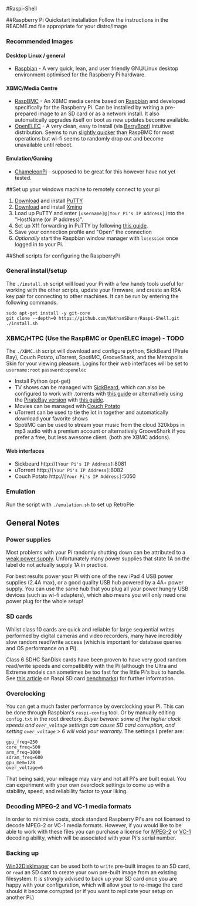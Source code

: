 #Raspi-Shell

##Raspberry Pi Quickstart installation
Follow the instructions in the README.md file appropriate for your distro/image

### Recommended Images
#### Desktop Linux / general 
* [Raspbian](http://www.raspbian.org/) - A very quick, lean, and user friendly GNU/Linux desktop environment optimised for the Raspberry Pi hardware.

#### XBMC/Media Centre
* [RaspBMC](http://www.raspbmc.com/) - An XBMC media centre based on [Raspbian](http://www.raspbian.org/) and developed specifically for the Raspberry Pi. Can be installed by writing a pre-prepared image to an SD card or as a network install. It also automatically upgrades itself on boot as new updates become available. 
* [OpenELEC](http://openelec.tv/) - A very clean, easy to install (via [BerryBoot](http://www.berryterminal.com/doku.php/berryboot)) intuitive distribution. Seems to run [slightly quicker](http://www.youtube.com/watch?v=bYfU7v_FO6U) than RaspBMC for most operations but wi-fi seems to randomly drop out and become unavailable until reboot.

#### Emulation/Gaming
* [ChameleonPi](http://chameleon.enging.com/) - supposed to be great for this however have not yet tested.

##Set up your windows machine to remotely connect to your pi
1. [Download](http://the.earth.li/~sgtatham/putty/latest/x86/putty-0.62-installer.exe) and install [PuTTY](http://www.chiark.greenend.org.uk/~sgtatham/putty/)
2. [Download](http://sourceforge.net/projects/xming/files/latest/download) and install [Xming](http://www.straightrunning.com/XmingNotes/)
3. Load up PuTTY and enter `[username]@[Your Pi's IP Address]` into the "HostName (or IP address)".
4. Set up X11 forwarding in PuTTY by following [this guide](http://www.math.umn.edu/systems_guide/putty_xwin32.html).
5. Save your connection profile and "Open" the connection
6. *Optionally* start the Raspbian window manager with `lxsession` once logged in to your Pi.

##Shell scripts for configuring the RaspberryPi

### General install/setup
The `./install.sh` script will load your Pi with a few handy tools useful for working with the other scripts, update your firmware, and create an RSA key pair for connecting to other machines. It can be run by entering the following commands.

    sudo apt-get install -y git-core
    git clone --depth=0 https://github.com/NathanSDunn/Raspi-Shell.git
    ./install.sh

### XBMC/HTPC (Use the RaspBMC or OpenELEC image) - TODO
The `./XBMC.sh` script will download and configure python, SickBeard (Pirate Bay), Couch Potato, uTorrent, SpotiMC, GrooveShark, and the Metropolis Skin for your viewing pleasure. Logins for their web interfaces will be set to `username:root` `password:openelec`

* Install Python (apt-get)
* TV shows can be managed with [SickBeard](http://sickbeard.com/), which can also be configured to work with .torrents with [this guide](http://htpc.blogg.no/1319145977_sickbeared__torrents_.html) or alternatively  using the [PirateBay version](https://github.com/mr-orange/Sick-Beard) with [this guide](http://sickbeard.com/forums/viewtopic.php?f=9&t=6605).
* Movies can be managed with [Couch Potato](https://github.com/RuudBurger/CouchPotatoServer)
* uTorrent can be used to tie the lot in together and automatically download your favorite shows
* SpotiMC can be used to stream your music from the cloud 320kbps in mp3 audio with a premium account or alternatively GrooveShark if you prefer a free, but less awesome client. (both are XBMC addons).

#### Web interfaces
* Sickbeard http://`[Your Pi's IP Address]`:8081
* uTorrent http://`[Your Pi's IP Address]`:8082
* Couch Potato http://`[Your Pi's IP Address]`:5050

### Emulation
Run the script with `./emulation.sh` to set up RetroPie

## General Notes
### Power supplies
Most problems with your Pi randomly shutting down can be attributed to a [weak power supply](http://forum.stmlabs.com/showthread.php?tid=3918). Unfortunately many power supplies that state 1A on the label do not actually supply 1A in practice. 

For best results power your Pi with one of the new iPad 4 USB power supplies (2.4A max), or a good quality USB hub powered by a 4A+ power supply. You can use the same hub that you plug all your power hungry USB devices (such as wi-fi adapters), which also means you will only need one power plug for the whole setup!

### SD cards
Whilst class 10 cards are quick and reliable for large sequential writes performed by digital cameras and video recorders, many have incredibly slow random read/write access (which is important for database queries and OS performance on a Pi). 

Class 6 SDHC SanDisk cards have been proven to have very good random read/write speeds and compatibility with the Pi (although the Ultra and Extreme models can sometimes be too fast for the little Pi's bus to handle. See [this article](http://www.ardamis.com/2012/07/18/finding-a-fast-sd-card-for-the-raspberry-pi/) on Raspi SD card [benchmarks](http://www.raspberrypi.org/phpBB3/viewtopic.php?f=63&t=4076&start=75)) for further information.

### Overclocking
You can get a much faster performance by overclocking your Pi. This can be done through Raspbian's `raspi-config` tool. Or by manually editing `config.txt` in the root directory. *Buyer beware: some of the higher clock speeds and `over_voltage` settings can cause SD card corruption, and setting `over_voltage` > 6 will void your warranty.* The settings I prefer are:

    gpu_freq=250
    core_freq=500
    arm_freq=1000
    sdram_freq=600
    gpu_mem=128
    over_voltage=6

That being said, your mileage may vary and not all Pi's are built equal. You can experiment with your own overclock settings to come up with a stability, speed, and reliability factor to your liking.

### Decoding MPEG-2 and VC-1 media formats
In order to minimise costs, stock standard Raspberry Pi's are not licensed to decode MPEG-2 or VC-1 media formats. However, if you would like to be able to work with these files you can purchase a license for [MPEG-2](http://www.raspberrypi.com/mpeg-2-license-key/) or [VC-1](http://www.raspberrypi.com/vc-1-license-key/) decoding ability, which will be associated with your Pi's serial number.

### Backing up
[Win32DiskImager](http://sourceforge.net/projects/win32diskimager/) can be used both to `write` pre-built images to an SD card, or `read` an SD card to create your own pre-built image from an existing filesystem. It is strongly advised to back up your SD card once you are happy with your configuration, which will allow your to re-image the card should it become corrupted (or if you want to replicate your setup on another Pi.)
